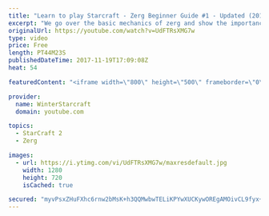 ```yaml
---
title: "Learn to play Starcraft - Zerg Beginner Guide #1 - Updated (2017)"
excerpt: "We go over the basic mechanics of zerg and show the importance of understanding at least some of what your opponent is doing.  This guide is meant for players with an understanding of the objectives of starcraft but without any strong direction or gameplan, especially for each specific race! -- Watch"
originalUrl: https://youtube.com/watch?v=UdFTRsXMG7w
type: video
price: Free
length: PT44M23S
publishedDateTime: 2017-11-19T17:09:08Z
heat: 54

featuredContent: "<iframe width=\"800\" height=\"500\" frameborder=\"0\" src=\"https://www.youtube.com/embed/UdFTRsXMG7w\" allow=\"accelerometer; autoplay; encrypted-media; gyroscope; picture-in-picture\" allowfullscreen></iframe>"

provider:
  name: WinterStarcraft
  domain: youtube.com

topics:
  - StarCraft 2
  - Zerg

images:
  - url: https://i.ytimg.com/vi/UdFTRsXMG7w/maxresdefault.jpg
    width: 1280
    height: 720
    isCached: true

secured: "myvPsxZHuFXhc6rnw2bMsK+h3QQMwbwTELiKPYwXUCKywOREgAMOivCL9fyx+gdbIsLmo++rO52wUHtzeO9Mb97W614NKQZPZp8XsXmdyooFcvbOaK1VpITjHp4w7ZGBmQXPm4+5thcvYCh9RBN4qWkPeYNd3pQjrg2cUwt3g+lFMnE4pyQXgESjAttqIvhEwspkHo36+5O0opQEk4ezgzsuF0YfLO9z49N0rr+INWBv+43wISetV+Iw6uwyONld/hLlQq8dGZXuhsTZg4lT44rBbd97jG1r/1mnK3bB8AUlzlVnj50JIXGmZLfOy48xeQNFtmb09sxFKdFHGhpfBmfeMOjTckba9aH5WJV9UxqRMsyabyz5IrdDPfYfRQpAcxJMN+hUcl7AAkafl7rTtG1N/wC51gunsyU4b2ekeVnHCBmWu8xjhQe0XuGy2GVk;kebXgMng2CENXLSxc8rpcw=="
---
```


